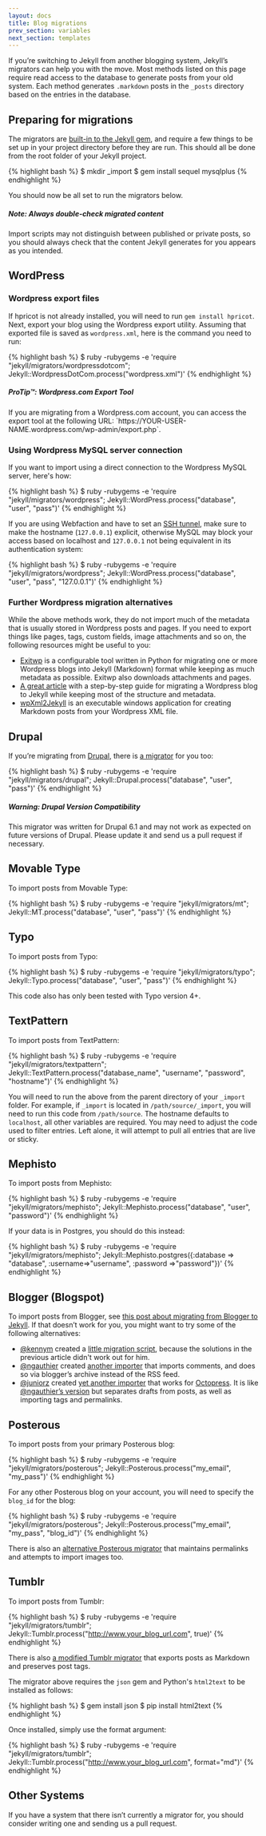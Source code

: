 ```yaml
---
layout: docs
title: Blog migrations
prev_section: variables
next_section: templates
---
```


If you’re switching to Jekyll from another blogging system, Jekyll’s migrators can help you with the move. Most methods listed on this page require read access to the database to generate posts from your old system. Each method generates `.markdown` posts in the `_posts` directory based on the entries in the database.

## Preparing for migrations

The migrators are [built-in to the Jekyll gem](https://github.com/mojombo/jekyll/tree/master/lib/jekyll/migrators), and require a few things to be set up in your project directory before they are run. This should all be done from the root folder of your Jekyll project.

{% highlight bash %}
$ mkdir _import
$ gem install sequel mysqlplus
{% endhighlight %}

You should now be all set to run the migrators below.

<div class="note info">
  <h5>Note: Always double-check migrated content</h5>
  <p>Import scripts may not distinguish between published or private posts, so you should always check that the content Jekyll generates for you appears as you intended.</p>
</div>

## WordPress

### Wordpress export files

If hpricot is not already installed, you will need to run `gem install hpricot`. Next, export your blog using the Wordpress export utility. Assuming that exported file is saved as `wordpress.xml`, here is the command you need to run:

{% highlight bash %}
$ ruby -rubygems -e 'require "jekyll/migrators/wordpressdotcom";
    Jekyll::WordpressDotCom.process("wordpress.xml")'
{% endhighlight %}

<div class="note">
  <h5>ProTip™: Wordpress.com Export Tool</h5>
  <p>If you are migrating from a Wordpress.com account, you can access the export tool at the following URL: `https://YOUR-USER-NAME.wordpress.com/wp-admin/export.php`.</p>
</div>

### Using Wordpress MySQL server connection

If you want to import using a direct connection to the Wordpress MySQL server, here's how:

{% highlight bash %}
$ ruby -rubygems -e 'require "jekyll/migrators/wordpress";
    Jekyll::WordPress.process("database", "user", "pass")'
{% endhighlight %}

If you are using Webfaction and have to set an [SSH tunnel](http://docs.webfaction.com/user-guide/databases.html?highlight=mysql#starting-an-ssh-tunnel-with-ssh), make sure to make the hostname (`127.0.0.1`) explicit, otherwise MySQL may block your access based on localhost and `127.0.0.1` not being equivalent in its authentication system:

{% highlight bash %}
$ ruby -rubygems -e 'require "jekyll/migrators/wordpress";
    Jekyll::WordPress.process("database", "user", "pass", "127.0.0.1")'
{% endhighlight %}

### Further Wordpress migration alternatives

While the above methods work, they do not import much of the metadata that is usually stored in Wordpress posts and pages. If you need to export things like pages, tags, custom fields, image attachments and so on, the following resources might be useful to you:

- [Exitwp](https://github.com/thomasf/exitwp) is a configurable tool written in Python for migrating one or more Wordpress blogs into Jekyll (Markdown) format while keeping as much metadata as possible. Exitwp also downloads attachments and pages.
- [A great article](http://vitobotta.com/how-to-migrate-from-wordpress-to-jekyll/) with a step-by-step guide for migrating a Wordpress blog to Jekyll while keeping most of the structure and metadata.
- [wpXml2Jekyll](https://github.com/theaob/wpXml2Jekyll) is an executable windows application for creating Markdown posts from your Wordpress XML file.

## Drupal

If you’re migrating from [Drupal](), there is [a migrator](https://github.com/mojombo/jekyll/blob/master/lib/jekyll/migrators/drupal.rb) for you too:

{% highlight bash %}
$ ruby -rubygems -e 'require "jekyll/migrators/drupal";
    Jekyll::Drupal.process("database", "user", "pass")'
{% endhighlight %}

<div class="note warning">
  <h5>Warning: Drupal Version Compatibility</h5>
  <p>This migrator was written for Drupal 6.1 and may not work as expected on future versions of Drupal. Please update it and send us a pull request if necessary.</p>
</div>

## Movable Type

To import posts from Movable Type:

{% highlight bash %}
$ ruby -rubygems -e 'require "jekyll/migrators/mt";
    Jekyll::MT.process("database", "user", "pass")'
{% endhighlight %}

## Typo

To import posts from Typo:

{% highlight bash %}
$ ruby -rubygems -e 'require "jekyll/migrators/typo";
    Jekyll::Typo.process("database", "user", "pass")'
{% endhighlight %}

This code also has only been tested with Typo version 4+.

## TextPattern

To import posts from TextPattern:

{% highlight bash %}
$ ruby -rubygems -e 'require "jekyll/migrators/textpattern";
    Jekyll::TextPattern.process("database_name", "username", "password", "hostname")'
{% endhighlight %}

You will need to run the above from the parent directory of your `_import` folder. For example, if `_import` is located in `/path/source/_import`, you will need to run this code from `/path/source`. The hostname defaults to `localhost`, all other variables are required. You may need to adjust the code used to filter entries. Left alone, it will attempt to pull all entries that are live or sticky.

## Mephisto

To import posts from Mephisto:

{% highlight bash %}
$ ruby -rubygems -e 'require "jekyll/migrators/mephisto";
    Jekyll::Mephisto.process("database", "user", "password")'
{% endhighlight %}

If your data is in Postgres, you should do this instead:

{% highlight bash %}
$ ruby -rubygems -e 'require "jekyll/migrators/mephisto";
    Jekyll::Mephisto.postgres({:database => "database", :username=>"username", :password =>"password"})'
{% endhighlight %}

## Blogger (Blogspot)

To import posts from Blogger, see [this post about migrating from Blogger to Jekyll](http://coolaj86.info/articles/migrate-from-blogger-to-jekyll.html). If that doesn’t work for you, you might want to try some of the following alternatives:

- [@kennym](https://github.com/kennym) created a [little migration script](https://gist.github.com/1115810), because the solutions in the previous article didn't work out for him.
- [@ngauthier](https://github.com/ngauthier) created [another importer](https://gist.github.com/1506614) that imports comments, and does so via blogger’s archive instead of the RSS feed.
- [@juniorz](https://github.com/juniorz) created [yet another importer](https://gist.github.com/1564581) that works for [Octopress](http://octopress.org). It is like [@ngauthier’s version](https://gist.github.com/1506614) but separates drafts from posts, as well as importing tags and permalinks.

## Posterous

To import posts from your primary Posterous blog:

{% highlight bash %}
$ ruby -rubygems -e 'require "jekyll/migrators/posterous";
    Jekyll::Posterous.process("my_email", "my_pass")'
{% endhighlight %}

For any other Posterous blog on your account, you will need to specify the `blog_id` for the blog:

{% highlight bash %}
$ ruby -rubygems -e 'require "jekyll/migrators/posterous";
    Jekyll::Posterous.process("my_email", "my_pass", "blog_id")'
{% endhighlight %}

There is also an [alternative Posterous migrator](https://github.com/pepijndevos/jekyll/blob/patch-1/lib/jekyll/migrators/posterous.rb) that maintains permalinks and attempts to import images too.

## Tumblr

To import posts from Tumblr:

{% highlight bash %}
$ ruby -rubygems -e 'require "jekyll/migrators/tumblr";
    Jekyll::Tumblr.process("http://www.your_blog_url.com", true)'
{% endhighlight %}

There is also [a modified Tumblr migrator](https://github.com/stephenmcd/jekyll/blob/master/lib/jekyll/migrators/tumblr.rb) that exports posts as Markdown and preserves post tags.

The migrator above requires the `json` gem and Python's `html2text` to be installed as follows:

{% highlight bash %}
$ gem install json
$ pip install html2text
{% endhighlight %}

Once installed, simply use the format argument:

{% highlight bash %}
$ ruby -rubygems -e 'require "jekyll/migrators/tumblr";
    Jekyll::Tumblr.process("http://www.your_blog_url.com", format="md")'
{% endhighlight %}

## Other Systems

If you have a system that there isn’t currently a migrator for, you should consider writing one and sending us a pull request.